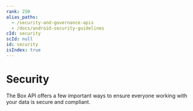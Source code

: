 ```yaml
---
rank: 250
alias_paths:
  - /security-and-governance-apis
  - /docs/android-security-guidelines
cId: security
scId: null
id: security
isIndex: true
---
```


# Security

The Box API offers a few important ways to ensure everyone working with your
data is secure and compliant.
